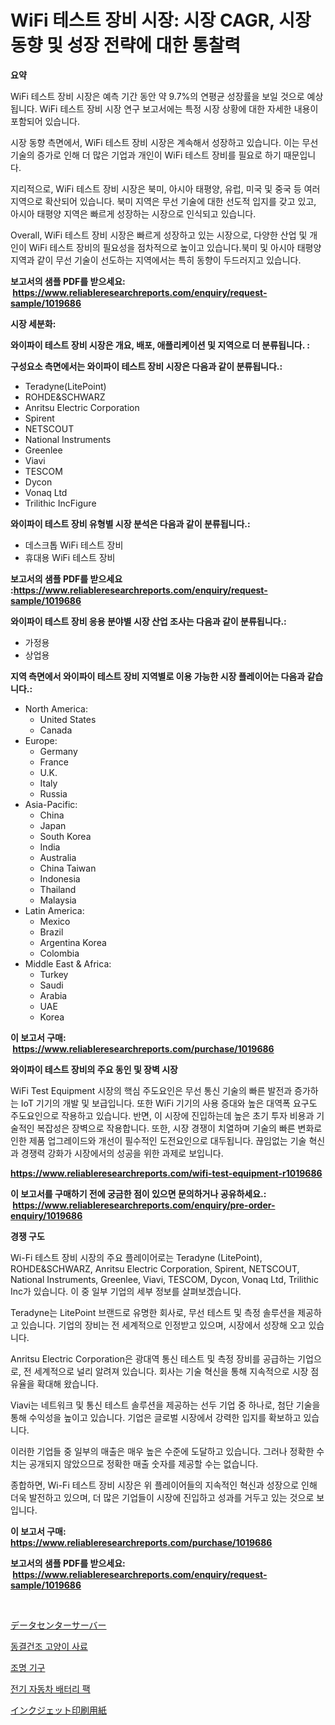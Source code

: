 <p><h1>WiFi 테스트 장비 시장: 시장 CAGR, 시장 동향 및 성장 전략에 대한 통찰력</h1></p><p><strong>요약</strong></p>
<p><p>WiFi 테스트 장비 시장은 예측 기간 동안 약 9.7%의 연평균 성장률을 보일 것으로 예상됩니다. WiFi 테스트 장비 시장 연구 보고서에는 특정 시장 상황에 대한 자세한 내용이 포함되어 있습니다.</p><p>시장 동향 측면에서, WiFi 테스트 장비 시장은 계속해서 성장하고 있습니다. 이는 무선 기술의 증가로 인해 더 많은 기업과 개인이 WiFi 테스트 장비를 필요로 하기 때문입니다.</p><p>지리적으로, WiFi 테스트 장비 시장은 북미, 아시아 태평양, 유럽, 미국 및 중국 등 여러 지역으로 확산되어 있습니다. 북미 지역은 무선 기술에 대한 선도적 입지를 갖고 있고, 아시아 태평양 지역은 빠르게 성장하는 시장으로 인식되고 있습니다.</p><p>Overall, WiFi 테스트 장비 시장은 빠르게 성장하고 있는 시장으로, 다양한 산업 및 개인이 WiFi 테스트 장비의 필요성을 점차적으로 높이고 있습니다.북미 및 아시아 태평양 지역과 같이 무선 기술이 선도하는 지역에서는 특히 동향이 두드러지고 있습니다.</p></p>
<p><strong>보고서의 샘플 PDF를 받으세요: &nbsp;<a href="https://www.reliableresearchreports.com/enquiry/request-sample/1019686">https://www.reliableresearchreports.com/enquiry/request-sample/1019686</a></strong></p>
<p><strong>시장 세분화:</strong></p>
<p><strong> 와이파이 테스트 장비 시장은 개요, 배포, 애플리케이션 및 지역으로 더 분류됩니다. :</strong></p>
<p><strong>구성요소 측면에서는 와이파이 테스트 장비 시장은 다음과 같이 분류됩니다.:</strong></p>
<p><ul><li>Teradyne(LitePoint)</li><li>ROHDE&SCHWARZ</li><li>Anritsu Electric Corporation</li><li>Spirent</li><li>NETSCOUT</li><li>National Instruments</li><li>Greenlee</li><li>Viavi</li><li>TESCOM</li><li>Dycon</li><li>Vonaq Ltd</li><li>Trilithic IncFigure</li></ul></p>
<p><strong> 와이파이 테스트 장비 유형별 시장 분석은 다음과 같이 분류됩니다.:</strong></p>
<p><ul><li>데스크톱 WiFi 테스트 장비</li><li>휴대용 WiFi 테스트 장비</li></ul></p>
<p><strong>보고서의 샘플 PDF를 받으세요 :<a href="https://www.reliableresearchreports.com/enquiry/request-sample/1019686">https://www.reliableresearchreports.com/enquiry/request-sample/1019686</a></strong></p>
<p><strong> 와이파이 테스트 장비 응용 분야별 시장 산업 조사는 다음과 같이 분류됩니다.:</strong></p>
<p><ul><li>가정용</li><li>상업용</li></ul></p>
<p><strong>지역 측면에서 와이파이 테스트 장비 지역별로 이용 가능한 시장 플레이어는 다음과 같습니다.:</strong></p>
<p><ul>
    <li>
        North America:
        <ul>
            <li>United States</li>
            <li>Canada</li>
        </ul>
    </li>
    <li>
        Europe:
        <ul>
            <li>Germany</li>
            <li>France</li>
            <li>U.K.</li>
            <li>Italy</li>
            <li>Russia</li>
        </ul>
    </li>
    <li>
        Asia-Pacific:
        <ul>
            <li>China</li>
            <li>Japan</li>
            <li>South Korea</li>
            <li>India</li>
            <li>Australia</li>
            <li>China Taiwan</li>
            <li>Indonesia</li>
            <li>Thailand</li>
            <li>Malaysia</li>
        </ul>
    </li>
    <li>
        Latin America:
        <ul>
            <li>Mexico</li>
            <li>Brazil</li>
            <li>Argentina Korea</li>
            <li>Colombia</li>
        </ul>
    </li>
    <li>
        Middle East & Africa:
        <ul>
            <li>Turkey</li>
            <li>Saudi</li>
            <li>Arabia</li>
            <li>UAE</li>
            <li>Korea</li>
        </ul>
    </li>
    </ul></p>
<p><strong>이 보고서 구매: &nbsp;<a href="https://www.reliableresearchreports.com/purchase/1019686">https://www.reliableresearchreports.com/purchase/1019686</a></strong></p>
<p><strong>와이파이 테스트 장비의 주요 동인 및 장벽 시장</strong></p>
<p><p>WiFi Test Equipment 시장의 핵심 주도요인은 무선 통신 기술의 빠른 발전과 증가하는 IoT 기기의 개발 및 보급입니다. 또한 WiFi 기기의 사용 증대와 높은 대역폭 요구도 주도요인으로 작용하고 있습니다. 반면, 이 시장에 진입하는데 높은 초기 투자 비용과 기술적인 복잡성은 장벽으로 작용합니다. 또한, 시장 경쟁이 치열하며 기술의 빠른 변화로 인한 제품 업그레이드와 개선이 필수적인 도전요인으로 대두됩니다. 끊임없는 기술 혁신과 경쟁력 강화가 시장에서의 성공을 위한 과제로 보입니다.</p></p>
<p><strong><a href="https://www.reliableresearchreports.com/wifi-test-equipment-r1019686">https://www.reliableresearchreports.com/wifi-test-equipment-r1019686</a></strong></p>
<p><strong>이 보고서를 구매하기 전에 궁금한 점이 있으면 문의하거나 공유하세요.: &nbsp;<a href="https://www.reliableresearchreports.com/enquiry/pre-order-enquiry/1019686">https://www.reliableresearchreports.com/enquiry/pre-order-enquiry/1019686</a></strong></p>
<p><strong>경쟁 구도</strong></p>
<p><p>Wi-Fi 테스트 장비 시장의 주요 플레이어로는 Teradyne (LitePoint), ROHDE&SCHWARZ, Anritsu Electric Corporation, Spirent, NETSCOUT, National Instruments, Greenlee, Viavi, TESCOM, Dycon, Vonaq Ltd, Trilithic Inc가 있습니다. 이 중 일부 기업의 세부 정보를 살펴보겠습니다.</p><p>Teradyne는 LitePoint 브랜드로 유명한 회사로, 무선 테스트 및 측정 솔루션을 제공하고 있습니다. 기업의 장비는 전 세계적으로 인정받고 있으며, 시장에서 성장해 오고 있습니다.</p><p>Anritsu Electric Corporation은 광대역 통신 테스트 및 측정 장비를 공급하는 기업으로, 전 세계적으로 널리 알려져 있습니다. 회사는 기술 혁신을 통해 지속적으로 시장 점유율을 확대해 왔습니다.</p><p>Viavi는 네트워크 및 통신 테스트 솔루션을 제공하는 선두 기업 중 하나로, 첨단 기술을 통해 수익성을 높이고 있습니다. 기업은 글로벌 시장에서 강력한 입지를 확보하고 있습니다.</p><p>이러한 기업들 중 일부의 매출은 매우 높은 수준에 도달하고 있습니다. 그러나 정확한 수치는 공개되지 않았으므로 정확한 매출 숫자를 제공할 수는 없습니다.</p><p>종합하면, Wi-Fi 테스트 장비 시장은 위 플레이어들의 지속적인 혁신과 성장으로 인해 더욱 발전하고 있으며, 더 많은 기업들이 시장에 진입하고 성과를 거두고 있는 것으로 보입니다.</p></p>
<p><strong>이 보고서 구매: &nbsp; <a href="https://www.reliableresearchreports.com/purchase/1019686">https://www.reliableresearchreports.com/purchase/1019686</a></strong></p>
<p><strong>보고서의 샘플 PDF를 받으세요: &nbsp;<a href="https://www.reliableresearchreports.com/enquiry/request-sample/1019686">https://www.reliableresearchreports.com/enquiry/request-sample/1019686</a></strong><strong></strong></p>
<p>&nbsp;</p>
<p><p><a href="https://medium.com/@urinalisis45667/%E3%83%87%E3%83%BC%E3%82%BF%E3%82%BB%E3%83%B3%E3%82%BF%E3%83%BC%E3%82%B5%E3%83%BC%E3%83%90%E3%83%BC%E5%B8%82%E5%A0%B4%E3%81%AE%E3%82%B5%E3%82%A4%E3%82%BA-cagr-%E3%83%88%E3%83%AC%E3%83%B3%E3%83%892024-2030-645be8a34a45">データセンターサーバー</a></p><p><a href="https://medium.com/@edenger9807/%EB%8F%99%EA%B2%B0%EA%B1%B4%EC%A1%B0%EB%90%9C-%EA%B3%A0%EC%96%91%EC%9D%B4-%EC%82%AC%EB%A3%8C-%EC%8B%9C%EC%9E%A5-%EA%B7%9C%EB%AA%A8-%EC%8B%9C%EC%9E%A5-%EC%A0%84%EB%A7%9D-%EB%B0%8F-%EC%8B%9C%EC%9E%A5-%EC%98%88%EC%B8%A1-2024%EB%85%84%EB%B6%80%ED%84%B0-2031%EB%85%84-4e00de085921">동결건조 고양이 사료</a></p><p><a href="https://github.com/CorEmtymerich56566/Market-Research-Report-List-1/blob/main/221315419472.md">조명 기구</a></p><p><a href="https://github.com/GabrielBlanda5656/Market-Research-Report-List-1/blob/main/907050119471.md">전기 자동차 배터리 팩</a></p><p><a href="https://medium.com/@johndory19/%E3%82%A4%E3%83%B3%E3%82%AF%E3%82%B8%E3%82%A7%E3%83%83%E3%83%88%E3%83%97%E3%83%AA%E3%83%B3%E3%83%88%E7%94%A8%E7%B4%99%E3%81%AE%E5%B8%82%E5%A0%B4%E8%A6%8F%E6%A8%A1-%E5%B8%82%E5%A0%B4%E5%8B%95%E5%90%91%E3%81%8A%E3%82%88%E3%81%B3%E5%B8%82%E5%A0%B4%E4%BA%88%E6%B8%AC-2024%E5%B9%B4%E3%81%8B%E3%82%892031%E5%B9%B4-0c6ac36f518d">インクジェット印刷用紙</a></p></p>